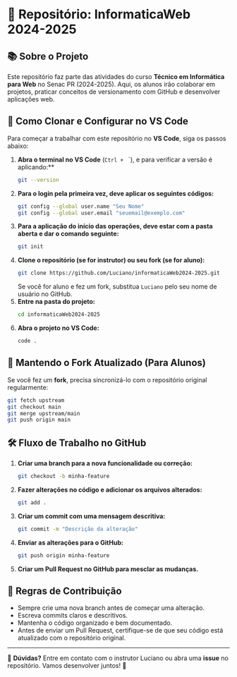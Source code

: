 # 📌 Repositório: InformaticaWeb 2024-2025

## 📚 Sobre o Projeto
Este repositório faz parte das atividades do curso **Técnico em Informática para Web** no Senac PR (2024-2025). Aqui, os alunos irão colaborar em projetos, praticar conceitos de versionamento com GitHub e desenvolver aplicações web.

## 🚀 Como Clonar e Configurar no VS Code
Para começar a trabalhar com este repositório no **VS Code**, siga os passos abaixo:

1. **Abra o terminal no VS Code** (`Ctrl + ` `), e para verificar a versão é aplicando:**
   ```bash
   git --version
   ```
2. **Para o login pela primeira vez, deve aplicar os seguintes códigos:**
   ```bash
   git config --global user.name "Seu Nome"
   git config --global user.email "seuemail@exemplo.com"
   ```
3. **Para a aplicação do início das operações, deve estar com a pasta aberta e dar o comando seguinte:**
   ```bash
   git init
   ```
3. **Clone o repositório (se for instrutor) ou seu fork (se for aluno):**
   ```bash
   git clone https://github.com/Luciano/informaticaWeb2024-2025.git
   ```
   Se você for aluno e fez um fork, substitua `Luciano` pelo seu nome de usuário no GitHub.
4. **Entre na pasta do projeto:**
   ```bash
   cd informaticaWeb2024-2025
   ```
5. **Abra o projeto no VS Code:**
   ```bash
   code .
   ```

## 🔄 Mantendo o Fork Atualizado (Para Alunos)
Se você fez um **fork**, precisa sincronizá-lo com o repositório original regularmente:
```bash
git fetch upstream
git checkout main
git merge upstream/main
git push origin main
```

## 🛠 Fluxo de Trabalho no GitHub
1. **Criar uma branch para a nova funcionalidade ou correção:**
   ```bash
   git checkout -b minha-feature
   ```
2. **Fazer alterações no código e adicionar os arquivos alterados:**
   ```bash
   git add .
   ```
3. **Criar um commit com uma mensagem descritiva:**
   ```bash
   git commit -m "Descrição da alteração"
   ```
4. **Enviar as alterações para o GitHub:**
   ```bash
   git push origin minha-feature
   ```
5. **Criar um Pull Request no GitHub para mesclar as mudanças.**

## 📢 Regras de Contribuição
- Sempre crie uma nova branch antes de começar uma alteração.
- Escreva commits claros e descritivos.
- Mantenha o código organizado e bem documentado.
- Antes de enviar um Pull Request, certifique-se de que seu código está atualizado com o repositório original.

---

📌 **Dúvidas?** Entre em contato com o instrutor Luciano ou abra uma **issue** no repositório. Vamos desenvolver juntos! 🚀
